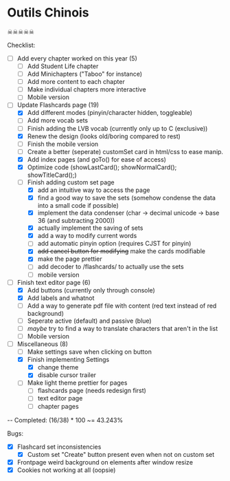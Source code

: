 # Outils Chinois

☠☠☠☠☠

Checklist:
- [ ] Add every chapter worked on this year (5)
	- [ ] Add Student Life chapter
	- [ ] Add Minichapters ("Taboo" for instance)
	- [ ] Add more content to each chapter
	- [ ] Make individual chapters more interactive
	- [ ] Mobile version

- [ ] Update Flashcards page (19)
	- [x] Add different modes (pinyin/character hidden, toggleable)
	- [ ] Add more vocab sets
	- [ ] Finish adding the LVB vocab (currently only up to C (exclusive))
	- [x] Renew the design (looks old/boring compared to rest)
	- [ ] Finish the mobile version
	- [ ] Create a better (seperate) customSet card in html/css to ease manip.
	- [x] Add index pages (and goTo() for ease of access)
	- [x] Optimize code (showLastCard(); showNormalCard(); showTitleCard();)
	- [ ] Finish adding custom set page
		- [x] add an intuitive way to access the page
		- [x] find a good way to save the sets (somehow condense the data into a small code if possible)
		- [x] implement the data condenser (char -> decimal unicode -> base 36 (and subtracting 2000))
		- [x] actually implement the saving of sets
		- [x] add a way to modify current words
		- [ ] add automatic pinyin option (requires CJST for pinyin)
		- [x] ~~add cancel button for modifying~~ make the cards modifiable
		- [x] make the page prettier
		- [ ] add decoder to /flashcards/ to actually use the sets 
		- [ ] mobile version

- [ ] Finish text editor page (6)
	- [x] Add buttons (currently only through console)
	- [x] Add labels and whatnot
	- [ ] Add a way to generate pdf file with content (red text instead of red background)
	- [ ] Seperate active (default) and passive (blue)
	- [ ] *maybe* try to find a way to translate characters that aren't in the list
	- [ ] Mobile version

- [ ] Miscellaneous (8)
	- [ ] Make settings save when clicking on button
	- [x] Finish implementing Settings
		- [x] change theme
		- [x] disable cursor trailer

	- [ ] Make light theme prettier for pages
		- [ ] flashcards page (needs redesign first)
		- [ ] text editor page
		- [ ] chapter pages

--
Completed: (16/38) \* 100 ~= 43.243%

Bugs:
- [x] Flashcard set inconsistencies
	- [x] Custom set "Create" button present even when not on custom set
- [x] Frontpage weird background on elements after window resize
- [x] Cookies not working at all (oopsie)